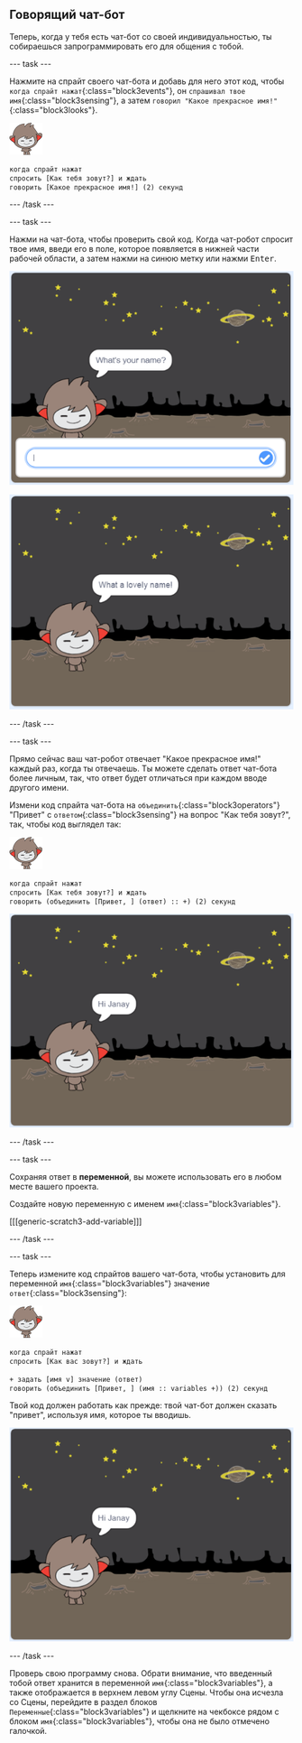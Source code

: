 ## Говорящий чат-бот

Теперь, когда у тебя есть чат-бот со своей индивидуальностью, ты собираешься запрограммировать его для общения с тобой.

\--- task \---

Нажмите на спрайт своего чат-бота и добавь для него этот код, чтобы `когда спрайт нажат`{:class="block3events"}, он `спрашивал твое имя`{:class="block3sensing"}, а затем `говорил "Какое прекрасное имя!"`{:class="block3looks"}.

![нано спрайт](images/nano-sprite.png)

```blocks3
когда спрайт нажат
спросить [Как тебя зовут?] и ждать
говорить [Какое прекрасное имя!] (2) секунд
```

\--- /task \---

\--- task \---

Нажми на чат-бота, чтобы проверить свой код. Когда чат-робот спросит твое имя, введи его в поле, которое появляется в нижней части рабочей области, а затем нажми на синюю метку или нажми <kbd>Enter</kbd>.

![Тестирование ответа Чат-бота](images/chatbot-ask-test1.png)

![Тестирование ответа Чат-бота](images/chatbot-ask-test2.png)

\--- /task \---

\--- task \---

Прямо сейчас ваш чат-робот отвечает "Какое прекрасное имя!" каждый раз, когда ты отвечаешь. Ты можете сделать ответ чат-бота более личным, так, что ответ будет отличаться при каждом вводе другого имени.

Измени код спрайта чат-бота на `объединить`{:class="block3operators"} "Привет" с `ответом`{:class="block3sensing"} на вопрос "Как тебя зовут?", так, чтобы код выглядел так:

![нано спрайт](images/nano-sprite.png)

```blocks3
когда спрайт нажат
спросить [Как тебя зовут?] и ждать
говорить (объединить [Привет, ] (ответ) :: +) (2) секунд
```

![Тестирование персонального ответа](images/chatbot-answer-test.png)

\--- /task \---

\--- task \---

Сохраняя ответ в **переменной**, вы можете использовать его в любом месте вашего проекта.

Создайте новую переменную с именем `имя`{:class="block3variables"}.

[[[generic-scratch3-add-variable]]]

\--- /task \---

\--- task \---

Теперь измените код спрайтов вашего чат-бота, чтобы установить для переменной `имя`{:class="block3variables"} значение `ответ`{:class="block3sensing"}:

![нано спрайт](images/nano-sprite.png)

```blocks3
когда спрайт нажат
спросить [Как вас зовут?] и ждать

+ задать [имя v] значение (ответ)
говорить (объединить [Привет, ] (имя :: variables +)) (2) секунд
```

Твой код должен работать как прежде: твой чат-бот должен сказать "привет", используя имя, которое ты вводишь.

![Тестирование персонального ответа](images/chatbot-answer-test.png)

\--- /task \---

Проверь свою программу снова. Обрати внимание, что введенный тобой ответ хранится в переменной `имя`{:class="block3variables"}, а также отображается в верхнем левом углу Сцены. Чтобы она исчезла со Сцены, перейдите в раздел блоков `Переменные`{:class="block3variables"} и щелкните на чекбоксе рядом с блоком `имя`{:class="block3variables"}, чтобы она не было отмечено галочкой.